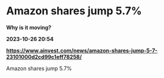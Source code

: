 # Amazon shares jump 5.7%
**Why is it moving?**

**2023-10-26 20:54**

**https://www.ainvest.com/news/amazon-shares-jump-5-7-23101000d2cd99c1eff78258/**

Amazon shares jump 5.7%